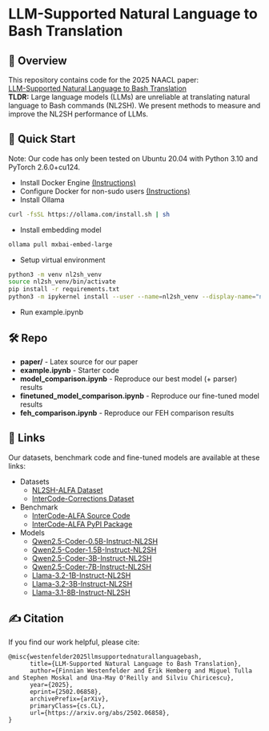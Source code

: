 # LLM-Supported Natural Language to Bash Translation

## 👋 Overview
This repository contains code for the 2025 NAACL paper:  
[LLM-Supported Natural Language to Bash Translation](https://arxiv.org/abs/2502.06858)  
**TLDR:** Large language models (LLMs) are unreliable at translating natural language to Bash commands (NL2SH). We present methods to measure and improve the NL2SH performance of LLMs.

## 🚀 Quick Start
Note: Our code has only been tested on Ubuntu 20.04 with Python 3.10 and PyTorch 2.6.0+cu124.

- Install Docker Engine [(Instructions)](https://docs.docker.com/engine/install/)  
- Configure Docker for non-sudo users [(Instructions)](https://docs.docker.com/engine/install/linux-postinstall/) 
- Install Ollama
```bash
curl -fsSL https://ollama.com/install.sh | sh
```
- Install embedding model
```bash
ollama pull mxbai-embed-large
```
- Setup virtual environment
```bash
python3 -m venv nl2sh_venv
source nl2sh_venv/bin/activate
pip install -r requirements.txt
python3 -m ipykernel install --user --name=nl2sh_venv --display-name="nl2sh_venv"
```
- Run example.ipynb

## 🛠️ Repo
- **paper/** - Latex source for our paper
- **example.ipynb** - Starter code
- **model_comparison.ipynb** - Reproduce our best model (+ parser) results
- **finetuned_model_comparison.ipynb** - Reproduce our fine-tuned model results
- **feh_comparison.ipynb** - Reproduce our FEH comparison results

## 🔗 Links
Our datasets, benchmark code and fine-tuned models are available at these links:
- Datasets
  - [NL2SH-ALFA Dataset](https://huggingface.co/datasets/westenfelder/NL2SH-ALFA)
  - [InterCode-Corrections Dataset](https://huggingface.co/datasets/westenfelder/InterCode-Corrections)
- Benchmark
  - [InterCode-ALFA Source Code](https://github.com/westenfelder/InterCode-ALFA)
  - [InterCode-ALFA PyPI Package](https://pypi.org/project/icalfa/)
- Models
  - [Qwen2.5-Coder-0.5B-Instruct-NL2SH](https://huggingface.co/westenfelder/Qwen2.5-Coder-0.5B-Instruct-NL2SH)
  - [Qwen2.5-Coder-1.5B-Instruct-NL2SH](https://huggingface.co/westenfelder/Qwen2.5-Coder-1.5B-Instruct-NL2SH)
  - [Qwen2.5-Coder-3B-Instruct-NL2SH](https://huggingface.co/westenfelder/Qwen2.5-Coder-3B-Instruct-NL2SH)
  - [Qwen2.5-Coder-7B-Instruct-NL2SH](https://huggingface.co/westenfelder/Qwen2.5-Coder-7B-Instruct-NL2SH)
  - [Llama-3.2-1B-Instruct-NL2SH](https://huggingface.co/westenfelder/Llama-3.2-1B-Instruct-NL2SH)
  - [Llama-3.2-3B-Instruct-NL2SH](https://huggingface.co/westenfelder/Llama-3.2-3B-Instruct-NL2SH)
  - [Llama-3.1-8B-Instruct-NL2SH](https://huggingface.co/westenfelder/Llama-3.1-8B-Instruct-NL2SH)

## ✍️ Citation
If you find our work helpful, please cite:
```
@misc{westenfelder2025llmsupportednaturallanguagebash,
      title={LLM-Supported Natural Language to Bash Translation}, 
      author={Finnian Westenfelder and Erik Hemberg and Miguel Tulla and Stephen Moskal and Una-May O'Reilly and Silviu Chiricescu},
      year={2025},
      eprint={2502.06858},
      archivePrefix={arXiv},
      primaryClass={cs.CL},
      url={https://arxiv.org/abs/2502.06858}, 
}
```
